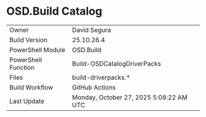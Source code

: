 ﻿# OSD.Build Catalog

| | |
|-|-|
| Owner | David Segura |
| Build Version | 25.10.26.4 |
| PowerShell Module | OSD.Build |
| PowerShell Function | Build-OSDCatalogDriverPacks |
| Files | build-driverpacks.* |
| Build Workflow | GitHub Actions |
| Last Update | Monday, October 27, 2025 5:08:22 AM UTC |
